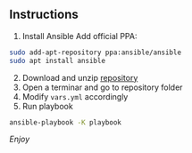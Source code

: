 Instructions
------------

1. Install Ansible
Add official PPA: 
```bash
sudo add-apt-repository ppa:ansible/ansible
sudo apt install ansible
```
2. Download and unzip [repository](https://github.com/Fahrenheit451Tecnologia/dev-pc-provision/archive/master.zip)
3. Open a terminar and go to repository folder
4. Modify `vars.yml` accordingly
4. Run playbook
```bash
ansible-playbook -K playbook
```

*Enjoy*
